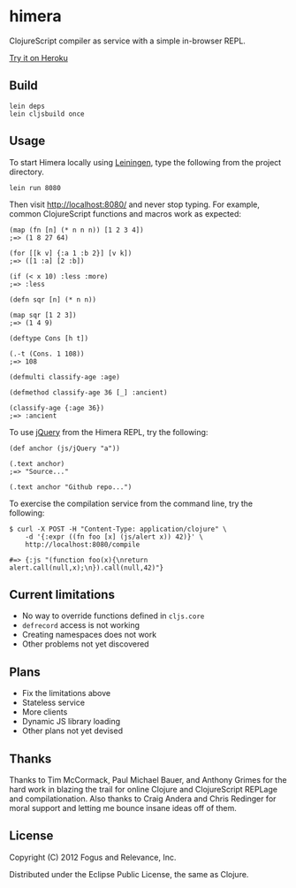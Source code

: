 # himera

ClojureScript compiler as service with a simple in-browser REPL.

[Try it on Heroku](http://himera.heroku.com)

## Build

    lein deps
	lein cljsbuild once

## Usage

To start Himera locally using [Leiningen](https://github.com/technomancy/leiningen), type the following from the project directory.

    lein run 8080

Then visit <http://localhost:8080/> and never stop typing.  For example, common ClojureScript functions and macros work as expected:

    (map (fn [n] (* n n n)) [1 2 3 4])
	;=> (1 8 27 64)
	
	(for [[k v] {:a 1 :b 2}] [v k])
	;=> ([1 :a] [2 :b])
	
	(if (< x 10) :less :more)
	;=> :less
	
	(defn sqr [n] (* n n))
	
	(map sqr [1 2 3])
	;=> (1 4 9)
	
	(deftype Cons [h t])
	
	(.-t (Cons. 1 108))
	;=> 108
	
	(defmulti classify-age :age)
	
	(defmethod classify-age 36 [_] :ancient)
	
	(classify-age {:age 36})
	;=> :ancient

To use [jQuery](http://jquery.com) from the Himera REPL, try the following:

    (def anchor (js/jQuery "a"))
	
	(.text anchor)
	;=> "Source..."
	
	(.text anchor "Github repo...")

To exercise the compilation service from the command line, try the following:

    $ curl -X POST -H "Content-Type: application/clojure" \
	    -d '{:expr ((fn foo [x] (js/alert x)) 42)}' \
		http://localhost:8080/compile
	
	#=> {:js "(function foo(x){\nreturn alert.call(null,x);\n}).call(null,42)"}

## Current limitations

  * No way to override functions defined in `cljs.core`
  * `defrecord` access is not working
  * Creating namespaces does not work
  * Other problems not yet discovered

## Plans

  * Fix the limitations above
  * Stateless service
  * More clients
  * Dynamic JS library loading
  * Other plans not yet devised

## Thanks

Thanks to Tim McCormack, Paul Michael Bauer, and Anthony Grimes for the hard work in blazing the trail for online Clojure and ClojureScript REPLage and compilationation.  Also thanks to Craig Andera and Chris Redinger for moral support and letting me bounce insane ideas off of them.

## License

Copyright (C) 2012 Fogus and Relevance, Inc.

Distributed under the Eclipse Public License, the same as Clojure.
